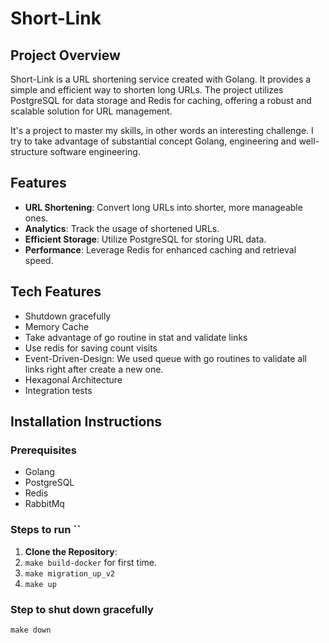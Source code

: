 # Short-Link

## Project Overview
Short-Link is a URL shortening service created with Golang. It provides a simple and efficient way to shorten long URLs. The project utilizes PostgreSQL for data storage and Redis for caching, offering a robust and scalable solution for URL management.

It's a project to master my skills, in other words an interesting challenge. 
I try to take advantage of substantial concept Golang, engineering and well-structure software engineering.

## Features
- **URL Shortening**: Convert long URLs into shorter, more manageable ones.
- **Analytics**: Track the usage of shortened URLs.
- **Efficient Storage**: Utilize PostgreSQL for storing URL data.
- **Performance**: Leverage Redis for enhanced caching and retrieval speed.

## Tech Features

- Shutdown gracefully
- Memory Cache
- Take advantage of go routine in stat and validate links
- Use redis for saving count visits
- Event-Driven-Design: We used queue with go routines to validate all links right after create a new one. 
- Hexagonal Architecture
- Integration tests

## Installation Instructions

### Prerequisites
- Golang
- PostgreSQL
- Redis
- RabbitMq

### Steps to run ``

1. **Clone the Repository**:
2. `make build-docker` for first time.
3. `make migration_up_v2`
4. `make up`

### Step to shut down gracefully

`make down`
